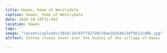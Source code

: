 ```yaml
---
title: Hawes, home of Wenslydale
caption: Hawes, home of Wenslydale
date: 2016-10-19T11:44Z
location: Hawes
tags: ''
image: "/assets/uploads/2016/10/03f742728c7dae2831de13df5612cd0b.jpg"
altText: Stormy clouds hover over the houses of the village of Hawes

---
```


